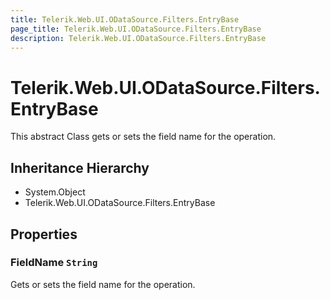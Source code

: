 ```yaml
---
title: Telerik.Web.UI.ODataSource.Filters.EntryBase
page_title: Telerik.Web.UI.ODataSource.Filters.EntryBase
description: Telerik.Web.UI.ODataSource.Filters.EntryBase
---
```


# Telerik.Web.UI.ODataSource.Filters.EntryBase

This abstract Class gets or sets the field name for the operation.

## Inheritance Hierarchy

* System.Object
* Telerik.Web.UI.ODataSource.Filters.EntryBase

## Properties

###  FieldName `String`

Gets or sets the field name for the operation.

